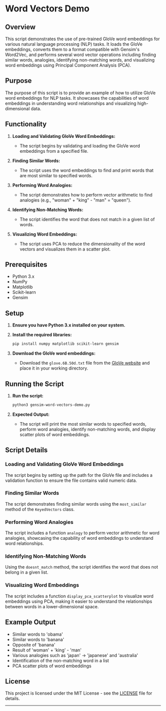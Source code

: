 # Word Vectors Demo

## Overview

This script demonstrates the use of pre-trained GloVe word embeddings for various natural language processing (NLP) tasks. It loads the GloVe embeddings, converts them to a format compatible with Gensim's Word2Vec, and performs several word vector operations including finding similar words, analogies, identifying non-matching words, and visualizing word embeddings using Principal Component Analysis (PCA).

## Purpose

The purpose of this script is to provide an example of how to utilize GloVe word embeddings for NLP tasks. It showcases the capabilities of word embeddings in understanding word relationships and visualizing high-dimensional data.

## Functionality

1. **Loading and Validating GloVe Word Embeddings:**
   - The script begins by validating and loading the GloVe word embeddings from a specified file.

2. **Finding Similar Words:**
   - The script uses the word embeddings to find and print words that are most similar to specified words.

3. **Performing Word Analogies:**
   - The script demonstrates how to perform vector arithmetic to find analogies (e.g., "woman" + "king" - "man" = "queen").

4. **Identifying Non-Matching Words:**
   - The script identifies the word that does not match in a given list of words.

5. **Visualizing Word Embeddings:**
   - The script uses PCA to reduce the dimensionality of the word vectors and visualizes them in a scatter plot.

## Prerequisites

- Python 3.x
- NumPy
- Matplotlib
- Scikit-learn
- Gensim

## Setup

1. **Ensure you have Python 3.x installed on your system.**

2. **Install the required libraries:**
    ```sh
    pip install numpy matplotlib scikit-learn gensim
    ```

3. **Download the GloVe word embeddings:**
   - Download the `glove.6B.50d.txt` file from the [GloVe website](https://nlp.stanford.edu/projects/glove/) and place it in your working directory.

## Running the Script

1. **Run the script:**
    ```sh
    python3 gensim-word-vectors-demo.py
    ```

2. **Expected Output:**
   - The script will print the most similar words to specified words, perform word analogies, identify non-matching words, and display scatter plots of word embeddings.

## Script Details

### Loading and Validating GloVe Word Embeddings

The script begins by setting up the path for the GloVe file and includes a validation function to ensure the file contains valid numeric data.

### Finding Similar Words

The script demonstrates finding similar words using the `most_similar` method of the `KeyedVectors` class.

### Performing Word Analogies

The script includes a function `analogy` to perform vector arithmetic for word analogies, showcasing the capability of word embeddings to understand word relationships.

### Identifying Non-Matching Words

Using the `doesnt_match` method, the script identifies the word that does not belong in a given list.

### Visualizing Word Embeddings

The script includes a function `display_pca_scatterplot` to visualize word embeddings using PCA, making it easier to understand the relationships between words in a lower-dimensional space.

## Example Output

- Similar words to 'obama'
- Similar words to 'banana'
- Opposite of 'banana'
- Result of 'woman' + 'king' - 'man'
- Various analogies such as 'japan' -> 'japanese' and 'australia'
- Identification of the non-matching word in a list
- PCA scatter plots of word embeddings

## License

This project is licensed under the MIT License - see the [LICENSE](LICENSE) file for details.

---
